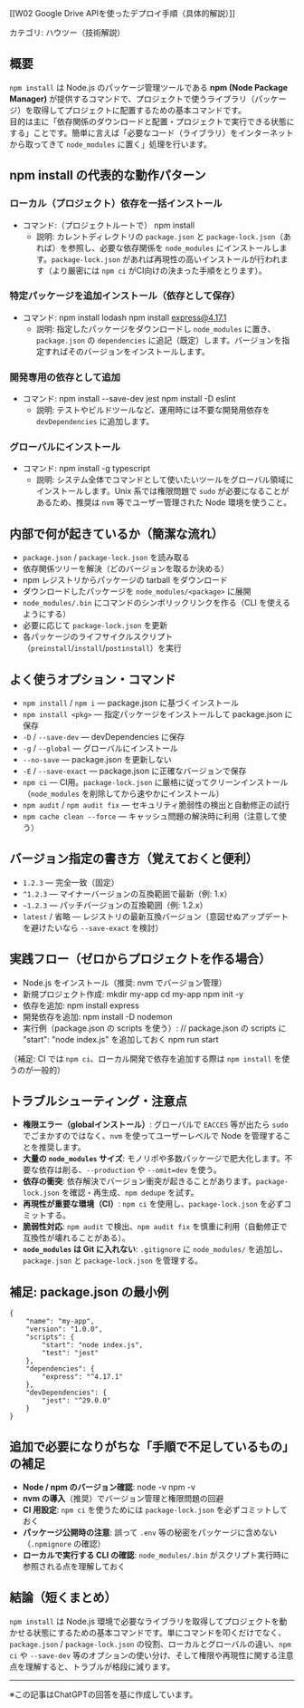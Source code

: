 [[W02 Google Drive APIを使ったデプロイ手順（具体的解説）]]

カテゴリ: ハウツー（技術解説）

## 概要
`npm install` は Node.js のパッケージ管理ツールである **npm (Node Package Manager)** が提供するコマンドで、プロジェクトで使うライブラリ（パッケージ）を取得してプロジェクトに配置するための基本コマンドです。  
目的は主に「依存関係のダウンロードと配置・プロジェクトで実行できる状態にする」ことです。簡単に言えば「必要なコード（ライブラリ）をインターネットから取ってきて `node_modules` に置く」処理を行います。

## npm install の代表的な動作パターン
### ローカル（プロジェクト）依存を一括インストール
- コマンド:（プロジェクトルートで）
    npm install
  - 説明: カレントディレクトリの `package.json` と `package-lock.json`（あれば）を参照し、必要な依存関係を `node_modules` にインストールします。`package-lock.json` があれば再現性の高いインストールが行われます（より厳密には `npm ci` がCI向けの決まった手順をとります）。

### 特定パッケージを追加インストール（依存として保存）
- コマンド:
    npm install lodash
    npm install express@4.17.1
  - 説明: 指定したパッケージをダウンロードし `node_modules` に置き、`package.json` の `dependencies` に追記（既定）します。バージョンを指定すればそのバージョンをインストールします。

### 開発専用の依存として追加
- コマンド:
    npm install --save-dev jest
    npm install -D eslint
  - 説明: テストやビルドツールなど、運用時には不要な開発用依存を `devDependencies` に追加します。

### グローバルにインストール
- コマンド:
    npm install -g typescript
  - 説明: システム全体でコマンドとして使いたいツールをグローバル領域にインストールします。Unix 系では権限問題で `sudo` が必要になることがあるため、推奨は `nvm` 等でユーザー管理された Node 環境を使うこと。

## 内部で何が起きているか（簡潔な流れ）
- `package.json` / `package-lock.json` を読み取る
- 依存関係ツリーを解決（どのバージョンを取るか決める）
- npm レジストリからパッケージの tarball をダウンロード
- ダウンロードしたパッケージを `node_modules/<package>` に展開
- `node_modules/.bin` にコマンドのシンボリックリンクを作る（CLI を使えるようにする）
- 必要に応じて `package-lock.json` を更新
- 各パッケージのライフサイクルスクリプト（`preinstall`/`install`/`postinstall`）を実行

## よく使うオプション・コマンド
- `npm install` / `npm i` — package.json に基づくインストール
- `npm install <pkg>` — 指定パッケージをインストールして package.json に保存
- `-D` / `--save-dev` — devDependencies に保存
- `-g` / `--global` — グローバルにインストール
- `--no-save` — package.json を更新しない
- `-E` / `--save-exact` — package.json に正確なバージョンで保存
- `npm ci` — CI用。`package-lock.json` に厳格に従ってクリーンインストール（`node_modules` を削除してから速やかにインストール）
- `npm audit` / `npm audit fix` — セキュリティ脆弱性の検出と自動修正の試行
- `npm cache clean --force` — キャッシュ問題の解決時に利用（注意して使う）

## バージョン指定の書き方（覚えておくと便利）
- `1.2.3` — 完全一致（固定）
- `^1.2.3` — マイナーバージョンの互換範囲で最新（例: 1.x）
- `~1.2.3` — パッチバージョンの互換範囲（例: 1.2.x）
- `latest` / 省略 — レジストリの最新互換バージョン（意図せぬアップデートを避けたいなら `--save-exact` を検討）

## 実践フロー（ゼロからプロジェクトを作る場合）
- Node.js をインストール（推奨: nvm でバージョン管理）
- 新規プロジェクト作成:
    mkdir my-app
    cd my-app
    npm init -y
- 依存を追加:
    npm install express
- 開発依存を追加:
    npm install -D nodemon
- 実行例（package.json の scripts を使う）:
    // package.json の scripts に "start": "node index.js" を追加しておく
    npm run start

（補足: CI では `npm ci`、ローカル開発で依存を追加する際は `npm install` を使うのが一般的）

## トラブルシューティング・注意点
- **権限エラー（globalインストール）**: グローバルで `EACCES` 等が出たら `sudo` でごまかすのではなく、`nvm` を使ってユーザーレベルで Node を管理することを推奨します。
- **大量の `node_modules` サイズ**: モノリポや多数パッケージで肥大化します。不要な依存は削る、`--production` や `--omit=dev` を使う。
- **依存の衝突**: 依存解決でバージョン衝突が起きることがあります。`package-lock.json` を確認・再生成、`npm dedupe` を試す。
- **再現性が重要な環境（CI）**: `npm ci` を使用し、`package-lock.json` を必ずコミットする。
- **脆弱性対応**: `npm audit` で検出、`npm audit fix` を慎重に利用（自動修正で互換性が壊れることがある）。
- **`node_modules` は Git に入れない**: `.gitignore` に `node_modules/` を追加し、`package.json` と `package-lock.json` を管理する。

## 補足: package.json の最小例
    {
        "name": "my-app",
        "version": "1.0.0",
        "scripts": {
            "start": "node index.js",
            "test": "jest"
        },
        "dependencies": {
            "express": "^4.17.1"
        },
        "devDependencies": {
            "jest": "^29.0.0"
        }
    }

## 追加で必要になりがちな「手順で不足しているもの」の補足
- **Node / npm のバージョン確認**:
    node -v
    npm -v
- **nvm の導入**（推奨）でバージョン管理と権限問題の回避
- **CI 用設定**: `npm ci` を使うためには `package-lock.json` を必ずコミットしておく
- **パッケージ公開時の注意**: 誤って `.env` 等の秘密をパッケージに含めない（`.npmignore` の確認）
- **ローカルで実行する CLI の確認**: `node_modules/.bin` がスクリプト実行時に参照される点を理解しておく

## 結論（短くまとめ）
`npm install` は Node.js 環境で必要なライブラリを取得してプロジェクトを動かせる状態にするための基本コマンドです。単にコマンドを叩くだけでなく、`package.json` / `package-lock.json` の役割、ローカルとグローバルの違い、`npm ci` や `--save-dev` 等のオプションの使い分け、そして権限や再現性に関する注意点を理解すると、トラブルが格段に減ります。

---


※この記事はChatGPTの回答を基に作成しています。